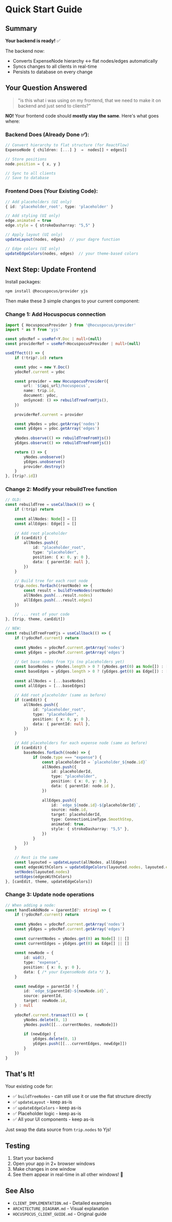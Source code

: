# Quick Start Guide

## Summary

**Your backend is ready!** ✅ 

The backend now:
- Converts ExpenseNode hierarchy ↔ flat nodes/edges automatically
- Syncs changes to all clients in real-time
- Persists to database on every change

## Your Question Answered

> "is this what i was using on my frontend, that we need to make it on backend and just send to clients?"

**NO!** Your frontend code should **mostly stay the same**. Here's what goes where:

### Backend Does (Already Done ✅):
```typescript
// Convert hierarchy to flat structure (for ReactFlow)
ExpenseNode { children: [...] }  →  nodes[] + edges[]

// Store positions
node.position = { x, y }

// Sync to all clients
// Save to database
```

### Frontend Does (Your Existing Code):
```typescript
// Add placeholders (UI only)
{ id: 'placeholder_root', type: 'placeholder' }

// Add styling (UI only)
edge.animated = true
edge.style = { strokeDasharray: "5,5" }

// Apply layout (UI only)
updateLayout(nodes, edges)  // your dagre function

// Edge colors (UI only)
updateEdgeColors(nodes, edges)  // your theme-based colors
```

## Next Step: Update Frontend

Install packages:
```bash
npm install @hocuspocus/provider yjs
```

Then make these 3 simple changes to your current component:

### Change 1: Add Hocuspocus connection
```typescript
import { HocuspocusProvider } from '@hocuspocus/provider'
import * as Y from 'yjs'

const ydocRef = useRef<Y.Doc | null>(null)
const providerRef = useRef<HocuspocusProvider | null>(null)

useEffect(() => {
    if (!trip?.id) return

    const ydoc = new Y.Doc()
    ydocRef.current = ydoc

    const provider = new HocuspocusProvider({
        url: `${api_url}/hocuspocus`,
        name: trip.id,
        document: ydoc,
        onSynced: () => rebuildTreeFromYjs(),
    })
    
    providerRef.current = provider

    const yNodes = ydoc.getArray('nodes')
    const yEdges = ydoc.getArray('edges')
    
    yNodes.observe(() => rebuildTreeFromYjs())
    yEdges.observe(() => rebuildTreeFromYjs())

    return () => {
        yNodes.unobserve()
        yEdges.unobserve()
        provider.destroy()
    }
}, [trip?.id])
```

### Change 2: Modify your rebuildTree function
```typescript
// OLD:
const rebuildTree = useCallback(() => {
    if (!trip) return
    
    const allNodes: Node[] = []
    const allEdges: Edge[] = []
    
    // Add root placeholder
    if (canEdit) {
        allNodes.push({
            id: "placeholder_root",
            type: "placeholder",
            position: { x: 0, y: 0 },
            data: { parentId: null },
        })
    }
    
    // Build tree for each root node
    trip.nodes.forEach((rootNode) => {
        const result = buildTreeNodes(rootNode)
        allNodes.push(...result.nodes)
        allEdges.push(...result.edges)
    })
    
    // ... rest of your code
}, [trip, theme, canEdit])

// NEW:
const rebuildTreeFromYjs = useCallback(() => {
    if (!ydocRef.current) return
    
    const yNodes = ydocRef.current.getArray('nodes')
    const yEdges = ydocRef.current.getArray('edges')
    
    // Get base nodes from Yjs (no placeholders yet)
    const baseNodes = yNodes.length > 0 ? (yNodes.get(0) as Node[]) : []
    const baseEdges = yEdges.length > 0 ? (yEdges.get(0) as Edge[]) : []
    
    const allNodes = [...baseNodes]
    const allEdges = [...baseEdges]
    
    // Add root placeholder (same as before)
    if (canEdit) {
        allNodes.push({
            id: "placeholder_root",
            type: "placeholder",
            position: { x: 0, y: 0 },
            data: { parentId: null },
        })
    }
    
    // Add placeholders for each expense node (same as before)
    if (canEdit) {
        baseNodes.forEach((node) => {
            if (node.type === "expense") {
                const placeholderId = `placeholder_${node.id}`
                allNodes.push({
                    id: placeholderId,
                    type: "placeholder",
                    position: { x: 0, y: 0 },
                    data: { parentId: node.id },
                })
                
                allEdges.push({
                    id: `edge_${node.id}-${placeholderId}`,
                    source: node.id,
                    target: placeholderId,
                    type: ConnectionLineType.SmoothStep,
                    animated: true,
                    style: { strokeDasharray: "5,5" },
                })
            }
        })
    }
    
    // Rest is the same
    const layouted = updateLayout(allNodes, allEdges)
    const edgesWithColors = updateEdgeColors(layouted.nodes, layouted.edges)
    setNodes(layouted.nodes)
    setEdges(edgesWithColors)
}, [canEdit, theme, updateEdgeColors])
```

### Change 3: Update node operations
```typescript
// When adding a node:
const handleAddNode = (parentId?: string) => {
    if (!ydocRef.current) return
    
    const yNodes = ydocRef.current.getArray('nodes')
    const yEdges = ydocRef.current.getArray('edges')
    
    const currentNodes = yNodes.get(0) as Node[] || []
    const currentEdges = yEdges.get(0) as Edge[] || []
    
    const newNode = {
        id: uid(),
        type: "expense",
        position: { x: 0, y: 0 },
        data: { /* your ExpenseNode data */ },
    }
    
    const newEdge = parentId ? {
        id: `edge_${parentId}-${newNode.id}`,
        source: parentId,
        target: newNode.id,
    } : null
    
    ydocRef.current.transact(() => {
        yNodes.delete(0, 1)
        yNodes.push([[...currentNodes, newNode]])
        
        if (newEdge) {
            yEdges.delete(0, 1)
            yEdges.push([[...currentEdges, newEdge]])
        }
    })
}
```

## That's It!

Your existing code for:
- ✅ `buildTreeNodes` - can still use it or use the flat structure directly
- ✅ `updateLayout` - keep as-is
- ✅ `updateEdgeColors` - keep as-is
- ✅ Placeholder logic - keep as-is
- ✅ All your UI components - keep as-is

Just swap the data source from `trip.nodes` to Yjs!

## Testing

1. Start your backend
2. Open your app in 2+ browser windows
3. Make changes in one window
4. See them appear in real-time in all other windows! 🎉

## See Also

- `CLIENT_IMPLEMENTATION.md` - Detailed examples
- `ARCHITECTURE_DIAGRAM.md` - Visual explanation
- `HOCUSPOCUS_CLIENT_GUIDE.md` - Original guide
